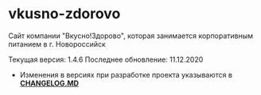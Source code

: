 # vkusno-zdorovo
Сайт компании "Вкусно!Здорово", которая занимается корпоративным питанием в г. Новороссийск

Текущая версия: 1.4.6
Последнее обновление: 11.12.2020

- Изменения в версиях при разработке проекта указываются в **[CHANGELOG.MD](https://github.com/vadimjke/vkusno-zdorovo/blob/master/CHANGELOG.MD)**